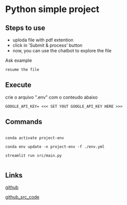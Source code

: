 # Python simple project

## Steps to use

- uploda file with pdf extention
- click in 'Submit & process' button
- now, you can use the chatbot to explore the file

Ask example
```
resume the file
```


## Execute

crie o arquivo ".env" com o conteudo abaixo

```
GOOGLE_API_KEY= <<< SET YOUT GOOGLE_API_KEY HERE >>>
```

## Commands

```

conda activate project-env

conda env update -n project-env -f ./env.yml

streamlit run src/main.py
 
```

## Links

[github](https://github.com/Diegoomal)

[github_src_code](https://github.com/kaifcoder/gemini_multipdf_chat/tree/main) 